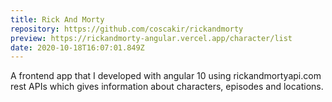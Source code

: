 ```yaml
---
title: Rick And Morty
repository: https://github.com/coscakir/rickandmorty
preview: https://rickandmorty-angular.vercel.app/character/list
date: 2020-10-18T16:07:01.849Z
---
```

A frontend app that I developed with angular 10 using rickandmortyapi.com rest APIs which gives information about characters, episodes and locations.